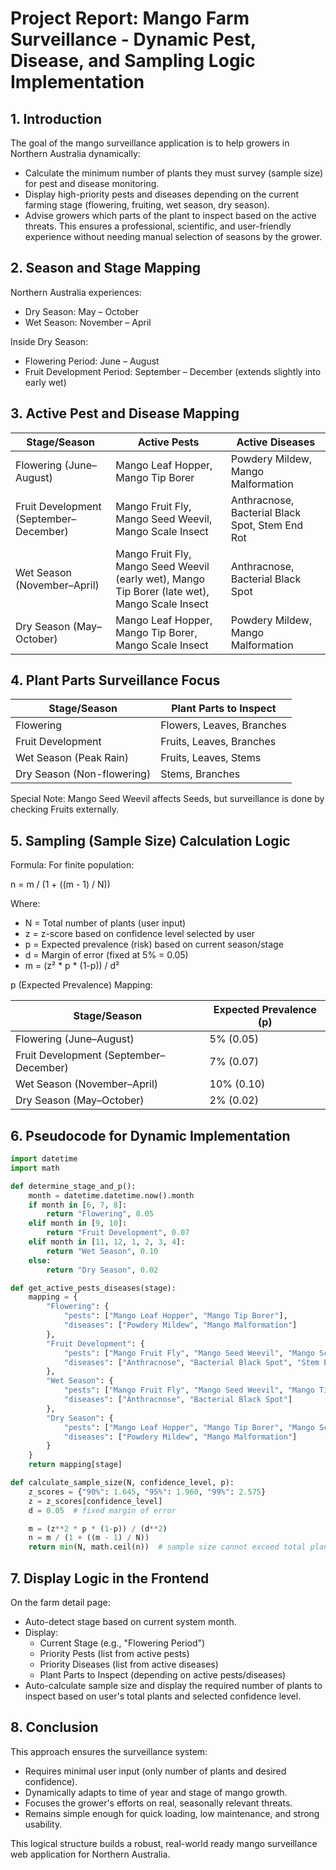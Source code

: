 # Project Report: Mango Farm Surveillance - Dynamic Pest, Disease, and Sampling Logic Implementation

## 1. Introduction
The goal of the mango surveillance application is to help growers in Northern Australia dynamically:
- Calculate the minimum number of plants they must survey (sample size) for pest and disease monitoring.
- Display high-priority pests and diseases depending on the current farming stage (flowering, fruiting, wet season, dry season).
- Advise growers which parts of the plant to inspect based on the active threats.
This ensures a professional, scientific, and user-friendly experience without needing manual selection of seasons by the grower.

## 2. Season and Stage Mapping
Northern Australia experiences:
- Dry Season: May – October
- Wet Season: November – April

Inside Dry Season:
- Flowering Period: June – August
- Fruit Development Period: September – December (extends slightly into early wet)

## 3. Active Pest and Disease Mapping

| Stage/Season | Active Pests | Active Diseases |
|--------------|--------------|-----------------|
| Flowering (June–August) | Mango Leaf Hopper, Mango Tip Borer | Powdery Mildew, Mango Malformation |
| Fruit Development (September–December) | Mango Fruit Fly, Mango Seed Weevil, Mango Scale Insect | Anthracnose, Bacterial Black Spot, Stem End Rot |
| Wet Season (November–April) | Mango Fruit Fly, Mango Seed Weevil (early wet), Mango Tip Borer (late wet), Mango Scale Insect | Anthracnose, Bacterial Black Spot |
| Dry Season (May–October) | Mango Leaf Hopper, Mango Tip Borer, Mango Scale Insect | Powdery Mildew, Mango Malformation |

## 4. Plant Parts Surveillance Focus

| Stage/Season | Plant Parts to Inspect |
|--------------|------------------------|
| Flowering | Flowers, Leaves, Branches |
| Fruit Development | Fruits, Leaves, Branches |
| Wet Season (Peak Rain) | Fruits, Leaves, Stems |
| Dry Season (Non-flowering) | Stems, Branches |

Special Note: Mango Seed Weevil affects Seeds, but surveillance is done by checking Fruits externally.

## 5. Sampling (Sample Size) Calculation Logic
Formula:
For finite population:

n = m / (1 + ((m - 1) / N))

Where:
- N = Total number of plants (user input)
- z = z-score based on confidence level selected by user
- p = Expected prevalence (risk) based on current season/stage
- d = Margin of error (fixed at 5% = 0.05)
- m = (z² * p * (1-p)) / d²

p (Expected Prevalence) Mapping:

| Stage/Season | Expected Prevalence (p) |
|--------------|-------------------------|
| Flowering (June–August) | 5% (0.05) |
| Fruit Development (September–December) | 7% (0.07) |
| Wet Season (November–April) | 10% (0.10) |
| Dry Season (May–October) | 2% (0.02) |

## 6. Pseudocode for Dynamic Implementation

```python
import datetime
import math

def determine_stage_and_p():
    month = datetime.datetime.now().month
    if month in [6, 7, 8]:
        return "Flowering", 0.05
    elif month in [9, 10]:
        return "Fruit Development", 0.07
    elif month in [11, 12, 1, 2, 3, 4]:
        return "Wet Season", 0.10
    else:
        return "Dry Season", 0.02

def get_active_pests_diseases(stage):
    mapping = {
        "Flowering": {
            "pests": ["Mango Leaf Hopper", "Mango Tip Borer"],
            "diseases": ["Powdery Mildew", "Mango Malformation"]
        },
        "Fruit Development": {
            "pests": ["Mango Fruit Fly", "Mango Seed Weevil", "Mango Scale Insect"],
            "diseases": ["Anthracnose", "Bacterial Black Spot", "Stem End Rot"]
        },
        "Wet Season": {
            "pests": ["Mango Fruit Fly", "Mango Seed Weevil", "Mango Tip Borer", "Mango Scale Insect"],
            "diseases": ["Anthracnose", "Bacterial Black Spot"]
        },
        "Dry Season": {
            "pests": ["Mango Leaf Hopper", "Mango Tip Borer", "Mango Scale Insect"],
            "diseases": ["Powdery Mildew", "Mango Malformation"]
        }
    }
    return mapping[stage]

def calculate_sample_size(N, confidence_level, p):
    z_scores = {"90%": 1.645, "95%": 1.960, "99%": 2.575}
    z = z_scores[confidence_level]
    d = 0.05  # fixed margin of error

    m = (z**2 * p * (1-p)) / (d**2)
    n = m / (1 + ((m - 1) / N))
    return min(N, math.ceil(n))  # sample size cannot exceed total plants
```

## 7. Display Logic in the Frontend
On the farm detail page:
- Auto-detect stage based on current system month.
- Display:
  - Current Stage (e.g., "Flowering Period")
  - Priority Pests (list from active pests)
  - Priority Diseases (list from active diseases)
  - Plant Parts to Inspect (depending on active pests/diseases)
- Auto-calculate sample size and display the required number of plants to inspect based on user's total plants and selected confidence level.

## 8. Conclusion
This approach ensures the surveillance system:
- Requires minimal user input (only number of plants and desired confidence).
- Dynamically adapts to time of year and stage of mango growth.
- Focuses the grower's efforts on real, seasonally relevant threats.
- Remains simple enough for quick loading, low maintenance, and strong usability.

This logical structure builds a robust, real-world ready mango surveillance web application for Northern Australia.

